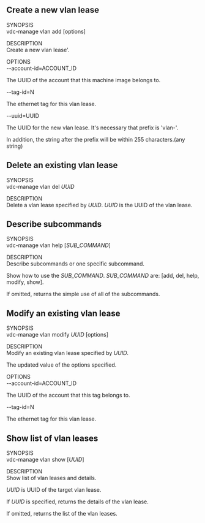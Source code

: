 **Create a new vlan lease**
---------------------------

SYNOPSIS  
vdc-manage vlan add [options]

DESCRIPTION  
Create a new vlan lease'.

OPTIONS  
--account-id=ACCOUNT\_ID


The UUID of the account that this machine image belongs to.

--tag-id=N


The ethernet tag for this vlan lease.

--uuid=UUID


The UUID for the new vlan lease. It's necessary that prefix is 'vlan-'.

In addition, the string after the prefix will be within 255
characters.(any string)

**Delete an existing vlan lease**
---------------------------------

SYNOPSIS  
vdc-manage vlan del *UUID*

DESCRIPTION  
Delete a vlan lease specified by *UUID*. *UUID* is the UUID of the vlan
lease.

**Describe subcommands**
------------------------

SYNOPSIS  
vdc-manage vlan help [*SUB\_COMMAND*]

DESCRIPTION  
Describe subcommands or one specific subcommand.

Show how to use the *SUB\_COMMAND*. *SUB\_COMMAND* are: [add, del, help,
modify, show].

If omitted, returns the simple use of all of the subcommands.

**Modify an existing vlan lease**
---------------------------------

SYNOPSIS  
vdc-manage vlan modify *UUID* [options]

DESCRIPTION  
Modify an existing vlan lease specified by *UUID*.

The updated value of the options specified.

OPTIONS  
--account-id=ACCOUNT\_ID


The UUID of the account that this tag belongs to.

--tag-id=N


The ethernet tag for this vlan lease.

**Show list of vlan leases**
----------------------------

SYNOPSIS  
vdc-manage vlan show [*UUID*]

DESCRIPTION  
Show list of vlan leases and details.

*UUID* is UUID of the target vlan lease.

If *UUID* is specified, returns the details of the vlan lease.

If omitted, returns the list of the vlan leases.


